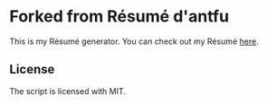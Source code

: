 # Forked from Résumé d'antfu

This is my Résumé generator. You can check out my Résumé [here](https://resume.antfu.me).

## License

The script is licensed with MIT.

